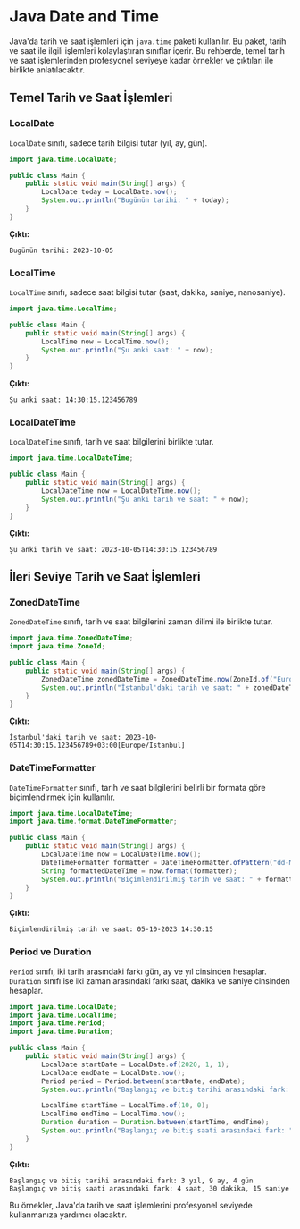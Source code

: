 
# Java Date and Time

Java'da tarih ve saat işlemleri için `java.time` paketi kullanılır. Bu paket, tarih ve saat ile ilgili işlemleri kolaylaştıran sınıflar içerir. Bu rehberde, temel tarih ve saat işlemlerinden profesyonel seviyeye kadar örnekler ve çıktıları ile birlikte anlatılacaktır.

## Temel Tarih ve Saat İşlemleri

### LocalDate

`LocalDate` sınıfı, sadece tarih bilgisi tutar (yıl, ay, gün).

```java
import java.time.LocalDate;

public class Main {
    public static void main(String[] args) {
        LocalDate today = LocalDate.now();
        System.out.println("Bugünün tarihi: " + today);
    }
}
```

**Çıktı:**
```
Bugünün tarihi: 2023-10-05
```

### LocalTime

`LocalTime` sınıfı, sadece saat bilgisi tutar (saat, dakika, saniye, nanosaniye).

```java
import java.time.LocalTime;

public class Main {
    public static void main(String[] args) {
        LocalTime now = LocalTime.now();
        System.out.println("Şu anki saat: " + now);
    }
}
```

**Çıktı:**
```
Şu anki saat: 14:30:15.123456789
```

### LocalDateTime

`LocalDateTime` sınıfı, tarih ve saat bilgilerini birlikte tutar.

```java
import java.time.LocalDateTime;

public class Main {
    public static void main(String[] args) {
        LocalDateTime now = LocalDateTime.now();
        System.out.println("Şu anki tarih ve saat: " + now);
    }
}
```

**Çıktı:**
```
Şu anki tarih ve saat: 2023-10-05T14:30:15.123456789
```

## İleri Seviye Tarih ve Saat İşlemleri

### ZonedDateTime

`ZonedDateTime` sınıfı, tarih ve saat bilgilerini zaman dilimi ile birlikte tutar.

```java
import java.time.ZonedDateTime;
import java.time.ZoneId;

public class Main {
    public static void main(String[] args) {
        ZonedDateTime zonedDateTime = ZonedDateTime.now(ZoneId.of("Europe/Istanbul"));
        System.out.println("İstanbul'daki tarih ve saat: " + zonedDateTime);
    }
}
```

**Çıktı:**
```
İstanbul'daki tarih ve saat: 2023-10-05T14:30:15.123456789+03:00[Europe/Istanbul]
```

### DateTimeFormatter

`DateTimeFormatter` sınıfı, tarih ve saat bilgilerini belirli bir formata göre biçimlendirmek için kullanılır.

```java
import java.time.LocalDateTime;
import java.time.format.DateTimeFormatter;

public class Main {
    public static void main(String[] args) {
        LocalDateTime now = LocalDateTime.now();
        DateTimeFormatter formatter = DateTimeFormatter.ofPattern("dd-MM-yyyy HH:mm:ss");
        String formattedDateTime = now.format(formatter);
        System.out.println("Biçimlendirilmiş tarih ve saat: " + formattedDateTime);
    }
}
```

**Çıktı:**
```
Biçimlendirilmiş tarih ve saat: 05-10-2023 14:30:15
```

### Period ve Duration

`Period` sınıfı, iki tarih arasındaki farkı gün, ay ve yıl cinsinden hesaplar. `Duration` sınıfı ise iki zaman arasındaki farkı saat, dakika ve saniye cinsinden hesaplar.

```java
import java.time.LocalDate;
import java.time.LocalTime;
import java.time.Period;
import java.time.Duration;

public class Main {
    public static void main(String[] args) {
        LocalDate startDate = LocalDate.of(2020, 1, 1);
        LocalDate endDate = LocalDate.now();
        Period period = Period.between(startDate, endDate);
        System.out.println("Başlangıç ve bitiş tarihi arasındaki fark: " + period.getYears() + " yıl, " + period.getMonths() + " ay, " + period.getDays() + " gün");

        LocalTime startTime = LocalTime.of(10, 0);
        LocalTime endTime = LocalTime.now();
        Duration duration = Duration.between(startTime, endTime);
        System.out.println("Başlangıç ve bitiş saati arasındaki fark: " + duration.toHours() + " saat, " + duration.toMinutes() % 60 + " dakika, " + duration.getSeconds() % 60 + " saniye");
    }
}
```

**Çıktı:**
```
Başlangıç ve bitiş tarihi arasındaki fark: 3 yıl, 9 ay, 4 gün
Başlangıç ve bitiş saati arasındaki fark: 4 saat, 30 dakika, 15 saniye
```

Bu örnekler, Java'da tarih ve saat işlemlerini profesyonel seviyede kullanmanıza yardımcı olacaktır.